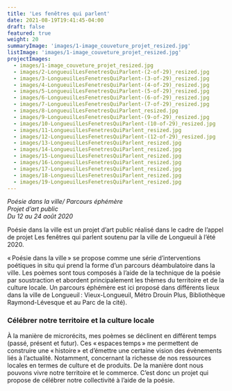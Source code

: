 ```yaml
---
title: 'Les fenêtres qui parlent'
date: 2021-08-19T19:41:45-04:00
draft: false
featured: true
weight: 20
summaryImage: 'images/1-image_couveture_projet_resized.jpg'
listImage: 'images/1-image_couveture_projet_resized.jpg'
projectImages:
  - images/1-image_couveture_projet_resized.jpg
  - images/2-LongueuilLesFenetresQuiParlent-(2-of-29)_resized.jpg
  - images/3-LongueuilLesFenetresQuiParlent-(3-of-29)_resized.jpg
  - images/4-LongueuilLesFenetresQuiParlent-(4-of-29)_resized.jpg
  - images/5-LongueuilLesFenetresQuiParlent-(5-of-29)_resized.jpg
  - images/6-LongueuilLesFenetresQuiParlent-(6-of-29)_resized.jpg
  - images/7-LongueuilLesFenetresQuiParlent-(7-of-29)_resized.jpg
  - images/8-LongueuilLesFenetresQuiParlent_resized.jpg
  - images/9-LongueuilLesFenetresQuiParlent-(9-of-29)_resized.jpg
  - images/10-LongueuilLesFenetresQuiParlent-(10-of-29)_resized.jpg
  - images/11-LongueuilLesFenetresQuiParlent_resized.jpg
  - images/12-LongueuilLesFenetresQuiParlent-(12-of-29)_resized.jpg
  - images/13-LongueuilLesFenetresQuiParlent_resized.jpg
  - images/14-LongueuilLesFenetresQuiParlent_resized.jpg
  - images/15-LongueuilLesFenetresQuiParlent_resized.jpg
  - images/16-LongueuilLesFenetresQuiParlent_resized.jpg
  - images/17-LongueuilLesFenetresQuiParlent_resized.jpg
  - images/18-LongueuilLesFenetresQuiParlent_resized.jpg
  - images/19-LongueuilLesFenetresQuiParlent_resized.jpg
---
```


_Poésie dans la ville/ Parcours éphémère  
Projet d’art public  
Du 12 au 24 août 2020_

Poésie dans la ville est un projet d’art public réalisé dans le cadre de l’appel de projet Les fenêtres qui parlent soutenu par la ville de Longueuil à l’été 2020.

« Poésie dans la ville » se propose comme une série d’interventions poétiques in situ qui prend la forme d’un parcours déambulatoire dans la ville. Les poèmes sont tous composés à l’aide de la technique de la poésie par soustraction et abordent principalement les thèmes du territoire et de la culture locale. Un parcours éphémère est ici proposé dans différents lieux dans la ville de Longueuil : Vieux-Longueuil, Métro Drouin Plus, Bibliothèque Raymond-Lévesque et au Parc de la cité).

### Célébrer notre territoire et la culture locale

À la manière de microrécits, mes poèmes se déclinent en différent temps (passé, présent et futur). Ces « espaces temps » me permettent de construire une « histoire » et d’émettre une certaine vision des évènements liés à l’actualité. Notamment, concernant la richesse de nos ressources locales en termes de culture et de produits. De la manière dont nous pouvons vivre notre territoire et le commerce. C’est donc un projet qui propose de célébrer notre collectivité à l’aide de la poésie.
